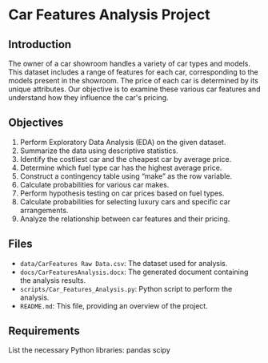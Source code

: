 # Car Features Analysis Project

## Introduction
The owner of a car showroom handles a variety of car types and models. This dataset includes a range of features for each car, corresponding to the models present in the showroom. The price of each car is determined by its unique attributes. Our objective is to examine these various car features and understand how they influence the car's pricing.

## Objectives
1. Perform Exploratory Data Analysis (EDA) on the given dataset.
2. Summarize the data using descriptive statistics.
3. Identify the costliest car and the cheapest car by average price.
4. Determine which fuel type car has the highest average price.
5. Construct a contingency table using “make” as the row variable.
6. Calculate probabilities for various car makes.
7. Perform hypothesis testing on car prices based on fuel types.
8. Calculate probabilities for selecting luxury cars and specific car arrangements.
9. Analyze the relationship between car features and their pricing.

## Files
- `data/CarFeatures Raw Data.csv`: The dataset used for analysis.
- `docs/CarFeaturesAnalysis.docx`: The generated document containing the analysis results.
- `scripts/Car_Features_Analysis.py`: Python script to perform the analysis.
- `README.md`: This file, providing an overview of the project.


## Requirements
List the necessary Python libraries:
pandas
scipy
